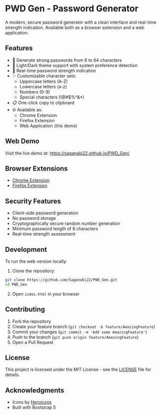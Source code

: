 # PWD Gen - Password Generator

A modern, secure password generator with a clean interface and real-time strength indication. Available both as a browser extension and a web application.

## Features

- 🔐 Generate strong passwords from 8 to 64 characters
- 🎨 Light/Dark theme support with system preference detection
- 💪 Real-time password strength indication
- ✨ Customizable character sets:
  - Uppercase letters (A-Z)
  - Lowercase letters (a-z)
  - Numbers (0-9)
  - Special characters (!@#$%^&*)
- 📋 One-click copy to clipboard
- 🌐 Available as:
  - Chrome Extension
  - Firefox Extension
  - Web Application (this demo)

## Web Demo

Visit the live demo at: https://saganaki22.github.io/PWD_Gen/

## Browser Extensions

- [Chrome Extension](https://chrome.google.com/webstore/detail/pwd-gen/coming-soon)
- [Firefox Extension](https://addons.mozilla.org/en-US/firefox/addon/pwd-gen/coming-soon)

## Security Features

- Client-side password generation
- No password storage
- Cryptographically secure random number generation
- Minimum password length of 8 characters
- Real-time strength assessment

## Development

To run the web version locally:

1. Clone the repository:
```bash
git clone https://github.com/Saganaki22/PWD_Gen.git
cd PWD_Gen
```

2. Open `index.html` in your browser

## Contributing

1. Fork the repository
2. Create your feature branch (`git checkout -b feature/AmazingFeature`)
3. Commit your changes (`git commit -m 'Add some AmazingFeature'`)
4. Push to the branch (`git push origin feature/AmazingFeature`)
5. Open a Pull Request

## License

This project is licensed under the MIT License - see the [LICENSE](LICENSE) file for details.

## Acknowledgments

- Icons by [Heroicons](https://heroicons.com/)
- Built with Bootstrap 5
